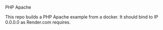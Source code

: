 PHP Apache

This repo builds a PHP Apache example from a docker.
It should bind to IP 0.0.0.0 as Render.com requires.
